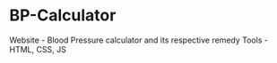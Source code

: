 # BP-Calculator
Website - Blood Pressure calculator and its respective remedy
Tools - HTML, CSS, JS

